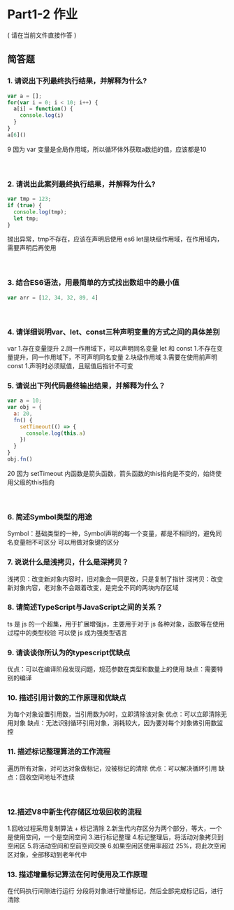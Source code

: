 # Part1-2 作业

( 请在当前文件直接作答 )

## 简答题

### 1. 请说出下列最终执行结果，并解释为什么?

```javascript
var a = [];
for(var i = 0; i < 10; i++) {
  a[i] = function() {
    console.log(i)
  }
}
a[6]()
```
9 因为 var 变量是全局作用域，所以循环体外获取a数组的值，应该都是10
　

　

### 2. 请说出此案列最终执行结果，并解释为什么?

```javascript
var tmp = 123;
if (true) {
  console.log(tmp);
  let tmp;
}
```
抛出异常，tmp不存在，应该在声明后使用
es6 let是块级作用域，在作用域内，需要声明后再使用

　

### 3. 结合ES6语法，用最简单的方式找出数组中的最小值

```javascript
var arr = [12, 34, 32, 89, 4]
```


　

### 4. 请详细说明var、let、const三种声明变量的方式之间的具体差别
var 1.存在变量提升
    2.同一作用域下，可以声明同名变量
let 和 const 1.不存在变量提升，同一作用域下，不可声明同名变量
             2.块级作用域
             3.需要在使用前声明
const 1.声明时必须赋值，且赋值后指针不可变


### 5. 请说出下列代码最终输出结果，并解释为什么？

```javascript
var a = 10;
var obj = {
  a: 20,
  fn() {
    setTimeout(() => {
      console.log(this.a)
    })
  }
}
obj.fn()
```
20
因为 setTimeout 内函数是箭头函数，箭头函数的this指向是不变的，始终使用父级的this指向

　

### 6. 简述Symbol类型的用途
Symbol：基础类型的一种，Symbol声明的每一个变量，都是不相同的，避免同名变量相不可区分
        可以用做对象键的区分

### 7. 说说什么是浅拷贝，什么是深拷贝？
浅拷贝：改变新对象内容时，旧对象会一同更改，只是复制了指针
深拷贝：改变新对象内容，老对象不会跟着改变，是完全不同的两块内存区域
　

### 8. 请简述TypeScript与JavaScript之间的关系？
ts 是 js 的一个超集，用于扩展增强js，主要用于对于 js 各种对象，函数等在使用过程中的类型校验
可以使 js 成为强类型语言
　　

### 9. 请谈谈你所认为的typescript优缺点
优点：可以在编译阶段发现问题，规范参数在类型和数量上的使用
缺点：需要特别的编译
　

### 10. 描述引用计数的工作原理和优缺点
为每个对象设置引用数，当引用数为0时，立即清除该对象
优点：可以立即清除无用对象
缺点：无法识别循环引用对象，消耗较大，因为要对每个对象做引用数监控
　

### 11. 描述标记整理算法的工作流程
遍历所有对象，对可达对象做标记，没被标记的清除
优点：可以解决循环引用
缺点：回收空间地址不连续
　

　

### 12.描述V8中新生代存储区垃圾回收的流程
1.回收过程采用复制算法 + 标记清除
2.新生代内存区分为两个部分，等大，一个是使用空间，一个是空闲空间
3.进行标记整理
4.标记整理后，将活动对象拷贝到空闲区
5.将活动空间和空前空间交换
6.如果空闲区使用率超过 25%，将此次空闲区对象，全部移动到老年代中
　

### 13. 描述增量标记算法在何时使用及工作原理
在代码执行间隙进行运行
分段将对象进行增量标记，然后全部完成标记后，进行清除　

　